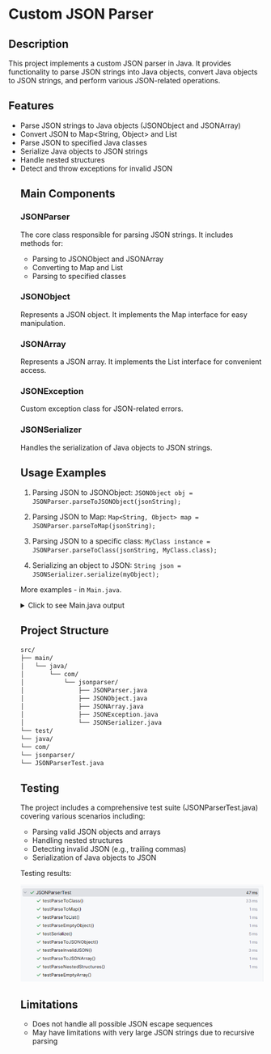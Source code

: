 # Custom JSON Parser

## Description
This project implements a custom JSON parser in Java. It provides functionality to parse JSON strings into Java objects, convert Java objects to JSON strings, and perform various JSON-related operations.

## Features
- Parse JSON strings to Java objects (JSONObject and JSONArray)
- Convert JSON to Map<String, Object> and List<Object>
- Parse JSON to specified Java classes
- Serialize Java objects to JSON strings
- Handle nested structures
- Detect and throw exceptions for invalid JSON

## Main Components

### JSONParser
The core class responsible for parsing JSON strings. It includes methods for:
- Parsing to JSONObject and JSONArray
- Converting to Map and List
- Parsing to specified classes

### JSONObject
Represents a JSON object. It implements the Map interface for easy manipulation.

### JSONArray
Represents a JSON array. It implements the List interface for convenient access.

### JSONException
Custom exception class for JSON-related errors.

### JSONSerializer
Handles the serialization of Java objects to JSON strings.

## Usage Examples

1. Parsing JSON to JSONObject:
   `JSONObject obj = JSONParser.parseToJSONObject(jsonString);`

2. Parsing JSON to Map:
   `Map<String, Object> map = JSONParser.parseToMap(jsonString);`

3. Parsing JSON to a specific class:
   `MyClass instance = JSONParser.parseToClass(jsonString, MyClass.class);`

4. Serializing an object to JSON:
   `String json = JSONSerializer.serialize(myObject);`

More examples - in `Main.java`. 

<details>
<summary>Click to see Main.java output</summary>

```
1. Parsing JSON to JSONObject:
Parsed JSONObject: {"address":{"zipcode":"10001","street":"123 Main St"},"city":"New York","name":"John Doe","grades":[85,90,78],"age":30,"isStudent":false}
Accessing 'name': John Doe
Accessing 'age': 30

2. Parsing JSON to Map<String, Object>:
Parsed Map: {name=John Doe, address={"zipcode":"10001","street":"123 Main St"}, grades=[85,90,78], city=New York, age=30, isStudent=false}
Accessing 'name': John Doe
Accessing 'age': 30

3. Parsing JSON to JSONArray:
Parsed JSONArray: [{"name":"Alice","id":1},{"name":"Bob","id":2},{"name":"Charlie","id":3}]
First element: {"name":"Alice","id":1}
Array size: 3

4. Parsing JSON to List<Object>:
Parsed List: [{"name":"Alice","id":1}, {"name":"Bob","id":2}, {"name":"Charlie","id":3}]
First element: {"name":"Alice","id":1}
List size: 3

5. Accessing nested objects and arrays:
Street: 123 Main St
Zipcode: 10001
Grades: [85,90,78]
First grade: 85
Is student? false
Age (as Long): 30

6. Parsing JSON to a specified class:
Parsed Person object:
Name: John Doe
Age: 30
City: New York
Is student: false
Grades: [85, 90, 78]
Address: Address{street='123 Main St', zipcode='10001'}

7. Converting Java object to JSON string:
Serialized Person object:
{"name":"Jane Doe","age":28,"city":"San Francisco","isStudent":true,"grades":[95,88,92],"address":{"street":"456 Elm St","zipcode":"94102"}}

Process finished with exit code 0
```

</details>

## Project Structure
```
src/
├── main/
│   └── java/
│       └── com/
│           └── jsonparser/
│               ├── JSONParser.java
│               ├── JSONObject.java
│               ├── JSONArray.java
│               ├── JSONException.java
│               └── JSONSerializer.java
└── test/
└── java/
└── com/
└── jsonparser/
└── JSONParserTest.java
```

## Testing
The project includes a comprehensive test suite (JSONParserTest.java) covering various scenarios including:
- Parsing valid JSON objects and arrays
- Handling nested structures
- Detecting invalid JSON (e.g., trailing commas)
- Serialization of Java objects to JSON

Testing results:

![img.png](img.png)

## Limitations
- Does not handle all possible JSON escape sequences
- May have limitations with very large JSON strings due to recursive parsing